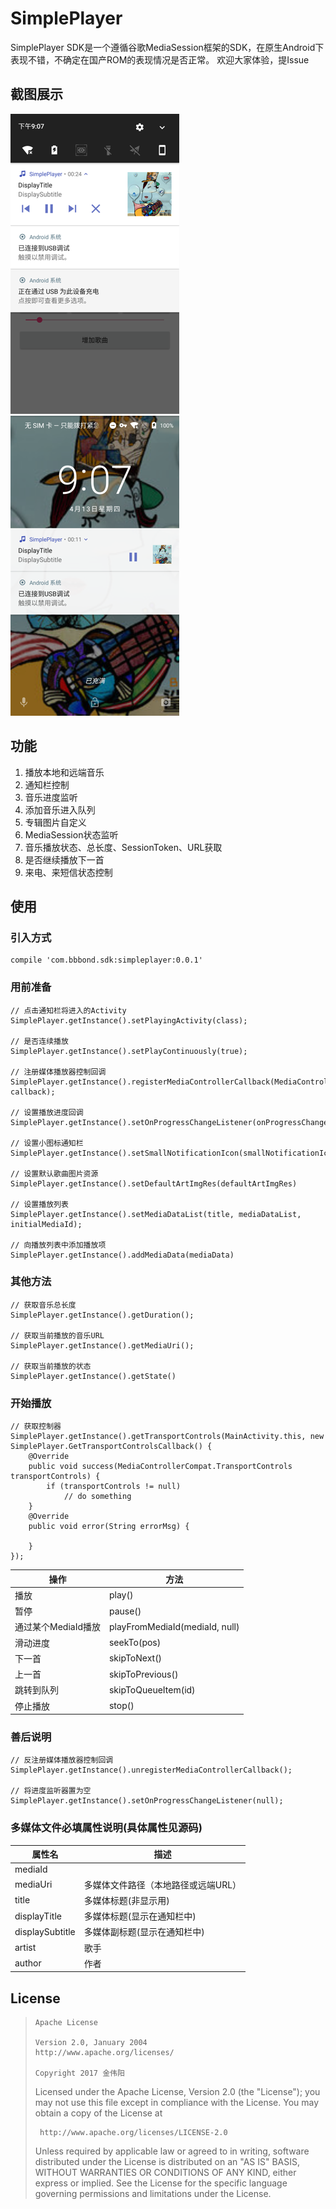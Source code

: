 # SimplePlayer

SimplePlayer SDK是一个遵循谷歌MediaSession框架的SDK，在原生Android下表现不错，不确定在国产ROM的表现情况是否正常。
欢迎大家体验，提Issue

## 截图展示

![](./Screenshots/1.png)   ![](./Screenshots/2.png)

## 功能
1. 播放本地和远端音乐
2. 通知栏控制
3. 音乐进度监听
4. 添加音乐进入队列
5. 专辑图片自定义
6. MediaSession状态监听
7. 音乐播放状态、总长度、SessionToken、URL获取
8. 是否继续播放下一首
9. 来电、来短信状态控制

## 使用

### 引入方式
```
compile 'com.bbbond.sdk:simpleplayer:0.0.1'
```

### 用前准备
```
// 点击通知栏将进入的Activity
SimplePlayer.getInstance().setPlayingActivity(class);

// 是否连续播放
SimplePlayer.getInstance().setPlayContinuously(true);

// 注册媒体播放器控制回调
SimplePlayer.getInstance().registerMediaControllerCallback(MediaControllerCompat.Callback callback);

// 设置播放进度回调
SimplePlayer.getInstance().setOnProgressChangeListener(onProgressChangeListener);

// 设置小图标通知栏
SimplePlayer.getInstance().setSmallNotificationIcon(smallNotificationIcon);

// 设置默认歌曲图片资源
SimplePlayer.getInstance().setDefaultArtImgRes(defaultArtImgRes)

// 设置播放列表
SimplePlayer.getInstance().setMediaDataList(title, mediaDataList, initialMediaId);

// 向播放列表中添加播放项
SimplePlayer.getInstance().addMediaData(mediaData)
```

### 其他方法
```
// 获取音乐总长度
SimplePlayer.getInstance().getDuration();

// 获取当前播放的音乐URL
SimplePlayer.getInstance().getMediaUri();

// 获取当前播放的状态
SimplePlayer.getInstance().getState()
```

### 开始播放
```
// 获取控制器
SimplePlayer.getInstance().getTransportControls(MainActivity.this, new SimplePlayer.GetTransportControlsCallback() {
    @Override
    public void success(MediaControllerCompat.TransportControls transportControls) {
        if (transportControls != null)
            // do something
    }
    @Override
    public void error(String errorMsg) {

    }
});
```
| 操作 | 方法 |
| --- | --- |
|播放|play()|
|暂停|pause()|
|通过某个MediaId播放|playFromMediaId(mediaId, null)|
|滑动进度|seekTo(pos)|
|下一首|skipToNext()|
|上一首|skipToPrevious()|
|跳转到队列|skipToQueueItem(id)|
|停止播放|stop()|

### 善后说明
```
// 反注册媒体播放器控制回调
SimplePlayer.getInstance().unregisterMediaControllerCallback();

// 将进度监听器置为空
SimplePlayer.getInstance().setOnProgressChangeListener(null);
```

### 多媒体文件必填属性说明(具体属性见源码)

|属性名|描述|
|---|---|
|mediaId||
|mediaUri|多媒体文件路径（本地路径或远端URL）|
|title|多媒体标题(非显示用)|
|displayTitle|多媒体标题(显示在通知栏中)|
|displaySubtitle|多媒体副标题(显示在通知栏中)|
|artist|歌手|
|author|作者|

## **License**

>
>     Apache License
>
>     Version 2.0, January 2004
>     http://www.apache.org/licenses/
>
>     Copyright 2017 金伟阳
>
>  Licensed under the Apache License, Version 2.0 (the "License");
>  you may not use this file except in compliance with the License.
>  You may obtain a copy of the License at
>
>      http://www.apache.org/licenses/LICENSE-2.0
>
>  Unless required by applicable law or agreed to in writing, software
>  distributed under the License is distributed on an "AS IS" BASIS,
>  WITHOUT WARRANTIES OR CONDITIONS OF ANY KIND, either express or implied.
>  See the License for the specific language governing permissions and
>  limitations under the License.